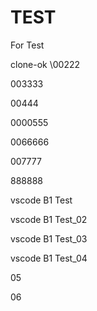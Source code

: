 # TEST
For Test

clone-ok 
\00222

003333

00444

0000555

0066666

007777

888888

vscode B1 Test

vscode B1 Test_02

vscode B1 Test_03

vscode B1 Test_04

05

06